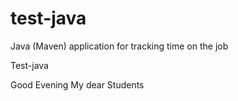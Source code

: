 # test-java
Java (Maven) application for tracking time on the job

Test-java

Good Evening My dear Students

